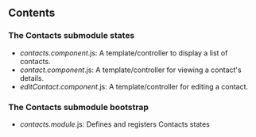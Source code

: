## Contents

### The Contacts submodule states

- *contacts.component*.js: A template/controller to display a list of contacts.
- *contact.component*.js: A template/controller for viewing a contact's details.
- *editContact.component*.js: A template/controller for editing a contact.

### The Contacts submodule bootstrap

- *contacts.module*.js: Defines and registers Contacts states

